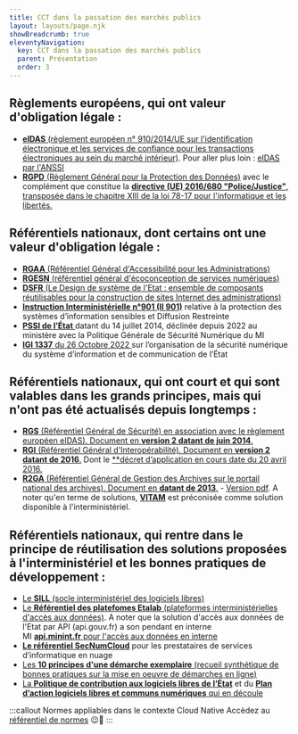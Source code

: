 ```yaml
---
title: CCT dans la passation des marchés publics
layout: layouts/page.njk
showBreadcrumb: true
eleventyNavigation:
  key: CCT dans la passation des marchés publics
  parent: Présentation
  order: 3
---
```




## Règlements européens, qui ont valeur d'obligation légale : 
- [**eIDAS** (règlement européen n° 910/2014/UE sur l'identification électronique et les services de confiance pour les transactions électroniques au sein du marché intérieur)](https://eur-lex.europa.eu/legal-content/FR/TXT/?uri=CELEX:32014R0910). Pour aller plus loin : [eIDAS par l'ANSSI](https://www.ssi.gouv.fr/administration/reglementation/confiance-numerique/le-reglement-eidas/)
- [**RGPD** (Règlement Général pour la Protection des Données)](https://eur-lex.europa.eu/legal-content/FR/TXT/?uri=CELEX%3A32016R0679) avec le complément que constitue la [**directive (UE) 2016/680 "Police/Justice"**, transposée dans le chapitre XIII de la loi 78-17 pour l'informatique et les libertés.](https://eur-lex.europa.eu/legal-content/FR/TXT/?uri=CELEX%3A32016L0680) 

## Référentiels nationaux, dont certains ont une valeur d'obligation légale :

- [**RGAA** (Référentiel Général d'Accessibilité pour les Administrations)](https://www.numerique.gouv.fr/publications/rgaa-accessibilite/)
- [**RGESN** (référentiel général d'écoconception de services numériques)](https://ecoresponsable.numerique.gouv.fr/publications/referentiel-general-ecoconception/)
- [**DSFR** (Le Design de système de l'Etat : ensemble de composants réutilisables pour la construction de sites Internet des administrations)](https://www.systeme-de-design.gouv.fr/)
- [**Instruction Interministérielle n°901 (II 901)**](https://www.ssi.gouv.fr/administration/reglementation/protection-des-systemes-informations/instruction-interministerielle-n-901/) relative à la protection des systèmes d’information sensibles et Diffusion Restreinte
- [**PSSI de l’État** ](http://ssi.minint.fr/index.php/politique-de-securite/pgsn-mi/1820-publication-de-la-pgsn-mi)datant du 14 juillet 2014, déclinée depuis 2022 au ministère avec la Politique Générale de Sécurité Numérique du MI 
- [**IGI 1337** du 26 Octobre 2022 ](https://www.legifrance.gouv.fr/jorf/id/JORFTEXT000046503128)sur l’organisation de la sécurité numérique du système d’information et de communication de l’État 

## Référentiels nationaux, qui ont court et qui sont valables dans les grands principes, mais qui n'ont pas été actualisés depuis longtemps :

- [**RGS** (Référentiel Général de Sécurité) en association avec le règlement européen eIDAS). Document en **version 2 datant de juin 2014**.](https://www.ssi.gouv.fr/administration/reglementation/confiance-numerique/le-referentiel-general-de-securite-rgs/)
- [**RGI** (Référentiel Général d'Interopérabilité). Document en **version 2 datant de 2016**.](http://references.modernisation.gouv.fr/interoperabilite) Dont le [**décret d’application en cours date du 20 avril 2016.](https://www.legifrance.gouv.fr/jorf/id/JORFTEXT000032438896)
- [**R2GA** (Référentiel Général de Gestion des Archives sur le portail national des archives). Document en **datant de 2013**.](https://francearchives.fr/fr/circulaire/R2GA_2013_10) - [Version pdf](https://www.gouvernement.fr/sites/default/files/contenu/piece-jointe/2014/07/r2ga_document_complet_201310.pdf). A noter qu'en terme de solutions, [**VITAM**](https://www.programmevitam.fr/) est préconisée comme solution disponible à l'interministériel.

## Référentiels nationaux, qui rentre dans le principe de réutilisation des solutions proposées à l'interministériel et les bonnes pratiques de développement :

- [Le **SILL** (socle interministériel des logiciels libres)](https://sill.etalab.gouv.fr/software)
- [Le **Référentiel des platefomes Etalab** (plateformes interministérielles d'accès aux données)](https://www.etalab.gouv.fr/plateformes/). A noter que la solution d'accès aux données de l'Etat par API (api.gouv.fr) a son pendant en interne MI [**api.minint.fr** pour l'accès aux données en interne](http://api.minint.fr/)
- [**Le référentiel SecNumCloud**](https://www.ssi.gouv.fr/actualite/lanssi-actualise-le-referentiel-secnumcloud/) pour les prestataires de services d’informatique en nuage 
- [Les **10 principes d'une démarche exemplaire** (recueil synthétique de bonnes pratiques sur la mise en oeuvre de démarches en ligne)](https://www.numerique.gouv.fr/publications/dix-principes/)
- [La **Politique de contribution aux logiciels libres de l’État**](https://www.numerique.gouv.fr/publications/politique-logiciel-libre/) et du [**Plan d’action logiciels libres et communs numériques** qui en découle](https://www.numerique.gouv.fr/publications/plan-action-logiciels-libres-communs-numeriques/)




:::callout Normes appliables dans le contexte Cloud Native
  Accèdez au [référentiel de normes](../3-doctrine-d-hebergement/1-cloud-native/normes-applicables/) &#128521;&#129482;
:::
